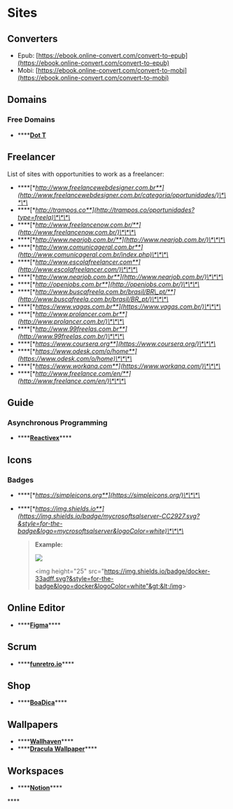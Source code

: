 # Sites

## Converters

* Epub: [https://ebook.online-convert.com/convert-to-epub](https://ebook.online-convert.com/convert-to-epub)
* Mobi: [https://ebook.online-convert.com/convert-to-mobi](https://ebook.online-convert.com/convert-to-mobi)

## Domains

### Free Domains

* \*\*\*\*[**Dot T**](http://www.dot.tk/)

## Freelancer

List of sites with opportunities to work as a freelancer:

* \*\*\*\*[**http://www.freelancewebdesigner.com.br**](http://www.freelancewebdesigner.com.br/categoria/oportunidades/)\*\*\*\*
* \*\*\*\*[**http://trampos.co**](http://trampos.co/oportunidades?type=freela)\*\*\*\*
* \*\*\*\*[**http://www.freelancenow.com.br/**](http://www.freelancenow.com.br/)\*\*\*\*
* \*\*\*\*[**http://www.nearjob.com.br/**](http://www.nearjob.com.br/)\*\*\*\*
* \*\*\*\*[**http://www.comunicageral.com.br**](http://www.comunicageral.com.br/index.php)\*\*\*\*
* \*\*\*\*[**http://www.escolafreelancer.com**](http://www.escolafreelancer.com/)\*\*\*\*
* \*\*\*\*[**http://www.nearjob.com.br**](http://www.nearjob.com.br/)\*\*\*\*
* \*\*\*\*[**http://openjobs.com.br**](http://openjobs.com.br/)\*\*\*\*
* \*\*\*\*[**http://www.buscafreela.com.br/brasil/BR\_pt/**](http://www.buscafreela.com.br/brasil/BR_pt/)\*\*\*\*
* \*\*\*\*[**https://www.vagas.com.br**](https://www.vagas.com.br/)\*\*\*\*
* \*\*\*\*[**http://www.prolancer.com.br**](http://www.prolancer.com.br/)\*\*\*\*
* \*\*\*\*[**http://www.99freelas.com.br**](http://www.99freelas.com.br/)\*\*\*\*
* \*\*\*\*[**https://www.coursera.org**](https://www.coursera.org/)\*\*\*\*
* \*\*\*\*[**https://www.odesk.com/o/home**](https://www.odesk.com/o/home)\*\*\*\*
* \*\*\*\*[**https://www.workana.com**](https://www.workana.com/)\*\*\*\*
* \*\*\*\*[**http://www.freelance.com/en/**](http://www.freelance.com/en/)\*\*\*\*

## Guide

### Asynchronous Programming

* \*\*\*\*[**Reactivex**](http://reactivex.io/languages.html)\*\*\*\*

## Icons

### Badges

* \*\*\*\*[**https://simpleicons.org**](https://simpleicons.org/)\*\*\*\*
* \*\*\*\*[**https://img.shields.io**](https://img.shields.io/badge/mycrosoftsqlserver-CC2927.svg?&style=for-the-badge&logo=mycrosoftsqlserver&logoColor=white)\*\*\*\*

  > **Example:** 
  >
  > ![](https://img.shields.io/badge/docker-33adff.svg?&style=for-the-badge&logo=docker&logoColor=white) 
  >
  > &lt;img height="25" src="https://img.shields.io/badge/docker-33adff.svg?&style=for-the-badge&logo=docker&logoColor=white"&gt;&lt;/img&gt;

## Online Editor

* \*\*\*\*[**Figma**](https://www.figma.com)\*\*\*\*

## Scrum

* \*\*\*\*[**funretro.io**](https://funretro.io/)\*\*\*\*

## Shop

* \*\*\*\*[**BoaDica**](https://www.boadica.com.br/pesquisa/cpu_proc)\*\*\*\*

## Wallpapers

* \*\*\*\*[**Wallhaven**](https://wallhaven.cc/)\*\*\*\*
* \*\*\*\*[**Dracula Wallpaper**](https://raw.githubusercontent.com/dracula/wallpaper/master/base.png)\*\*\*\*

## Workspaces

* \*\*\*\*[**Notion**](https://www.notion.so/)\*\*\*\*

\*\*\*\*

